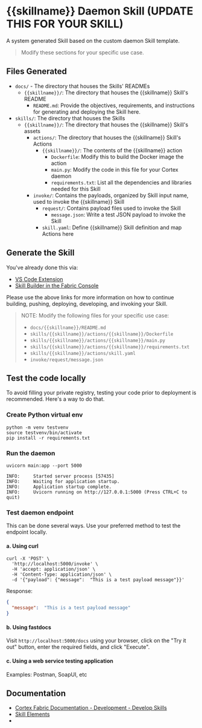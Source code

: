 # {{skillname}} Daemon Skill (UPDATE THIS FOR YOUR SKILL)

A system generated Skill based on the custom daemon Skill template. 

> Modify these sections for your specific use case.

## Files Generated
- `docs/` - The directory that houses the Skills' READMEs
    - `{{skillname}}/`: The directory that houses the {{skillname}} Skill's README
      - `README.md`: Provide the objectives, requirements, and instructions for generating and deploying the Skill here.
- `skills/`: The directory that houses the Skills
  - `{{skillname}}/`: The directory that houses the {{skillname}} Skill's assets
    - `actions/`: The directory that houses the {{skillname}} Skill's Actions
      - `{{skillname}}/`: The contents of the {{skillname}} action
        - `Dockerfile`: Modify this to build the Docker image the action
        - `main.py`: Modify the code in this file for your Cortex daemon
        - `requirements.txt`: List all the dependencies and libraries needed for this Skill
    - `invoke/`: Contains the payloads, organized by Skill input name, used to invoke the {{skillname}} Skill
      - `request/`: Contains payload files used to invoke the Skill
          - `message.json`: Write a test JSON payload to invoke the Skill
      - `skill.yaml`: Define {{skillname}} Skill definition and map Actions here


## Generate the Skill

You've already done this via:
- [VS Code Extension](https://cognitivescale.github.io/cortex-code/)
- [Skill Builder in the Fabric Console](https://cognitivescale.github.io/cortex-fabric/docs/build-skills/skill-builder-ui)

Please use the above links for more information on how to continue building, pushing, deploying, developing, and invoking your Skill.

> NOTE: Modify the following files for your specific use case:
> - `docs/{{skillname}}/README.md`
> - `skills/{{skillname}}/actions/{{skillname}}/Dockerfile`
> - `skills/{{skillname}}/actions/{{skillname}}/main.py`
> - `skills/{{skillname}}/actions/{{skillname}}/requirements.txt`
> - `skills/{{skillname}}/actions/skill.yaml`
> - `invoke/request/message.json`


## Test the code locally

To avoid filling your private registry, testing your code prior to deployment is recommended. Here's a way to do that.

### Create Python virtual env
```shell
python -m venv testvenv
source testvenv/bin/activate
pip install -r requirements.txt
```

### Run the daemon
```shell
uvicorn main:app --port 5000

INFO:     Started server process [57435]
INFO:     Waiting for application startup.
INFO:     Application startup complete.
INFO:     Uvicorn running on http://127.0.0.1:5000 (Press CTRL+C to quit)
```

### Test daemon endpoint

This can be done several ways. Use your preferred method to test the endpoint locally.

#### a. Using curl
```shell
curl -X 'POST' \
  'http://localhost:5000/invoke' \
  -H 'accept: application/json' \
  -H 'Content-Type: application/json' \
  -d '{"payload": {"message":  "This is a test payload message"}}'
````

Response:
```json
{
  "message":  "This is a test payload message"
}
```
#### b. Using fastdocs

Visit `http://localhost:5000/docs` using your browser, click on the "Try it out" button, enter the required fields, and click "Execute".


#### c. Using a web service testing application 

Examples: Postman, SoapUI, etc


## Documentation
- [Cortex Fabric Documentation - Development - Develop Skills](https://cognitivescale.github.io/cortex-fabric/docs/development/define-skills)
- [Skill Elements](https://cognitivescale.github.io/cortex-fabric/docs/build-skills/define-skills#skill-elements)
- 
